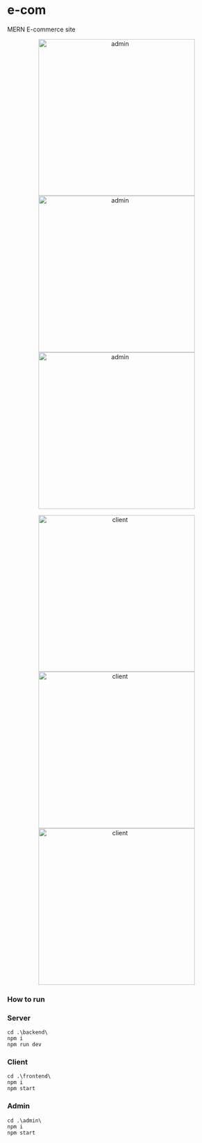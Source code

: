 # e-com

MERN E-commerce site

<p align="center">
  <img alt="admin" src="https://github.com/Ulrich-Tonmoy/e-com/blob/main/ss/admin (1).png" width="360px"/>
  <img alt="admin" src="https://github.com/Ulrich-Tonmoy/e-com/blob/main/ss/admin (2).png" width="360px"/>
  <img alt="admin" src="https://github.com/Ulrich-Tonmoy/e-com/blob/main/ss/admin (3).png" width="360px"/>
</p>
<p align="center">
  <img alt="client" src="https://github.com/Ulrich-Tonmoy/e-com/blob/main/ss/client (1).png" width="360px"/>
  <img alt="client" src="https://github.com/Ulrich-Tonmoy/e-com/blob/main/ss/client (2).png" width="360px"/>
  <img alt="client" src="https://github.com/Ulrich-Tonmoy/e-com/blob/main/ss/client (3).png" width="360px"/>
</p>

### How to run

### Server

    cd .\backend\
    npm i
    npm run dev

### Client

    cd .\frontend\
    npm i
    npm start

### Admin

    cd .\admin\
    npm i
    npm start
